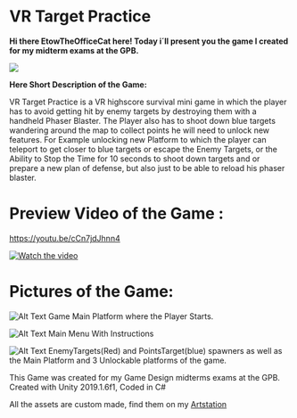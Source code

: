 # VR Target Practice 
**Hi there EtowTheOfficeCat here! Today i´ll present you the game I created for my midterm exams at the GPB.**

![](https://media.giphy.com/media/pOKrXLf9N5g76/giphy.gif)

**Here Short Description of the Game:** 

VR Target Practice is a VR highscore survival mini game in which the player has to avoid getting hit by enemy targets by destroying them 
with a handheld Phaser Blaster. The Player also has to shoot down blue targets wandering around the map to collect points he will need to 
unlock new features. For Example unlocking new Platform to which the player can teleport to get closer to blue targets or escape the Enemy Targets,
or the Ability to Stop the Time for 10 seconds to shoot down targets and or prepare a new plan of defense, but also just to be able to reload his
phaser blaster. 

# Preview Video of the Game : 
https://youtu.be/cCn7jdJhnn4

[![Watch the video](https://media.giphy.com/media/ftpmH27rzrLRORpMRS/giphy.gif)](https://youtu.be/cCn7jdJhnn4)
# Pictures of the Game: 

![Alt Text](https://i.imgur.com/mY6tV9d.png)
Game Main Platform where the Player Starts.

![Alt Text](https://i.imgur.com/bDkgFXj.png)
Main Menu With Instructions

![Alt Text](https://i.imgur.com/uhLhHQc.png)
EnemyTargets(Red) and PointsTarget(blue) spawners  as well as the Main Platform and 3 Unlockable platforms of the game. 

This Game was created for my Game Design midterms exams at the GPB. Created with Unity 2019.1.6f1, Coded in C# 

All the assets are custom made, find them on my [Artstation](https://www.artstation.com/artwork/k4B4kl)
